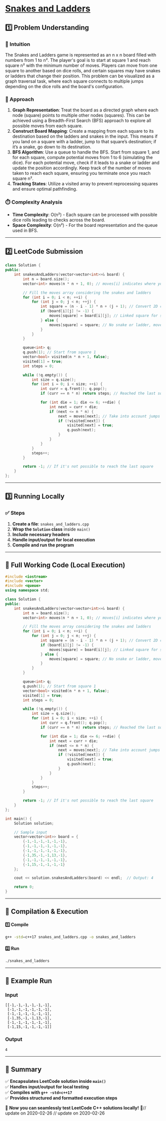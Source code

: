 # **[Snakes and Ladders](https://leetcode.com/problems/snakes-and-ladders/description/)**  

## **1️⃣ Problem Understanding**  
### **📌 Intuition**  
The Snakes and Ladders game is represented as an n x n board filled with numbers from 1 to n². The player's goal is to start at square 1 and reach square n² with the minimum number of moves. Players can move from one square to another based on dice rolls, and certain squares may have snakes or ladders that change their position. This problem can be visualized as a graph traversal task, where each square connects to multiple jumps depending on the dice rolls and the board's configuration.

### **🚀 Approach**  
1. **Graph Representation**: Treat the board as a directed graph where each node (square) points to multiple other nodes (squares). This can be achieved using a Breadth-First Search (BFS) approach to explore all possible moves from each square.
2. **Construct Board Mapping**: Create a mapping from each square to its destination based on the ladders and snakes in the input. This means if you land on a square with a ladder, jump to that square’s destination; if it’s a snake, go down to its destination.
3. **BFS Algorithm**: Use a queue to handle the BFS. Start from square 1, and for each square, compute potential moves from 1 to 6 (simulating the dice). For each potential move, check if it leads to a snake or ladder and update the position accordingly. Keep track of the number of moves taken to reach each square, ensuring you terminate once you reach square n².
4. **Tracking States**: Utilize a visited array to prevent reprocessing squares and ensure optimal pathfinding.

### **⏱️ Complexity Analysis**  
- **Time Complexity**: O(n²) - Each square can be processed with possible dice rolls leading to checks across the board.
- **Space Complexity**: O(n²) - For the board representation and the queue used in BFS.

---  

## **2️⃣ LeetCode Submission**  
```cpp
class Solution {
public:
    int snakesAndLadders(vector<vector<int>>& board) {
        int n = board.size();
        vector<int> moves(n * n + 1, 0); // moves[i] indicates where you go from square i

        // Fill the moves array considering the snakes and ladders
        for (int i = 0; i < n; ++i) {
            for (int j = 0; j < n; ++j) {
                int square = (n - i - 1) * n + (j + 1); // Convert 2D coordinates to 1D
                if (board[i][j] != -1) {
                    moves[square] = board[i][j]; // Linked square for snakes or ladders
                } else {
                    moves[square] = square; // No snake or ladder, moves to itself
                }
            }
        }

        queue<int> q;
        q.push(1); // Start from square 1
        vector<bool> visited(n * n + 1, false);
        visited[1] = true;
        int steps = 0;

        while (!q.empty()) {
            int size = q.size();
            for (int i = 0; i < size; ++i) {
                int curr = q.front(); q.pop();
                if (curr == n * n) return steps; // Reached the last square

                for (int die = 1; die <= 6; ++die) {
                    int next = curr + die;
                    if (next <= n * n) {
                        next = moves[next]; // Take into account jumps from snakes or ladders
                        if (!visited[next]) {
                            visited[next] = true;
                            q.push(next);
                        }
                    }
                }
            }
            steps++;
        }

        return -1; // If it's not possible to reach the last square
    }
};  
```

---  

## **3️⃣ Running Locally**  
### **✅ Steps**  
1. **Create a file**: `snakes_and_ladders.cpp`  
2. **Wrap the `Solution` class** inside `main()`  
3. **Include necessary headers**  
4. **Handle input/output for local execution**  
5. **Compile and run the program**  

---  

## **📝 Full Working Code (Local Execution)**  
```cpp
#include <iostream>
#include <vector>
#include <queue>
using namespace std;

class Solution {
public:
    int snakesAndLadders(vector<vector<int>>& board) {
        int n = board.size();
        vector<int> moves(n * n + 1, 0); // moves[i] indicates where you go from square i

        // Fill the moves array considering the snakes and ladders
        for (int i = 0; i < n; ++i) {
            for (int j = 0; j < n; ++j) {
                int square = (n - i - 1) * n + (j + 1); // Convert 2D coordinates to 1D
                if (board[i][j] != -1) {
                    moves[square] = board[i][j]; // Linked square for snakes or ladders
                } else {
                    moves[square] = square; // No snake or ladder, moves to itself
                }
            }
        }

        queue<int> q;
        q.push(1); // Start from square 1
        vector<bool> visited(n * n + 1, false);
        visited[1] = true;
        int steps = 0;

        while (!q.empty()) {
            int size = q.size();
            for (int i = 0; i < size; ++i) {
                int curr = q.front(); q.pop();
                if (curr == n * n) return steps; // Reached the last square

                for (int die = 1; die <= 6; ++die) {
                    int next = curr + die;
                    if (next <= n * n) {
                        next = moves[next]; // Take into account jumps from snakes or ladders
                        if (!visited[next]) {
                            visited[next] = true;
                            q.push(next);
                        }
                    }
                }
            }
            steps++;
        }

        return -1; // If it's not possible to reach the last square
    }
};

int main() {
    Solution solution;

    // Sample input
    vector<vector<int>> board = {
        {-1,-1,-1,-1,-1,-1},
        {-1,-1,-1,-1,-1,-1},
        {-1,-1,-1,-1,-1,-1},
        {-1,35,-1,-1,13,-1},
        {-1,-1,-1,-1,-1,-1},
        {-1,15,-1,-1,-1,-1}
    };

    cout << solution.snakesAndLadders(board) << endl;  // Output: 4

    return 0;
}
```  

---  

## **🔧 Compilation & Execution**  
#### **1️⃣ Compile**  
```bash
g++ -std=c++17 snakes_and_ladders.cpp -o snakes_and_ladders
```  

#### **2️⃣ Run**  
```bash
./snakes_and_ladders
```  

---  

## **🎯 Example Run**  
### **Input**  
```
[[-1,-1,-1,-1,-1,-1],
 [-1,-1,-1,-1,-1,-1],
 [-1,-1,-1,-1,-1,-1],
 [-1,35,-1,-1,13,-1],
 [-1,-1,-1,-1,-1,-1],
 [-1,15,-1,-1,-1,-1]]
```  
### **Output**  
```
4
```  

---  

## **📌 Summary**  
✅ **Encapsulates LeetCode solution inside `main()`**  
✅ **Handles input/output for local testing**  
✅ **Compiles with `g++ -std=c++17`**  
✅ **Provides structured and formatted execution steps**  

🚀 **Now you can seamlessly test LeetCode C++ solutions locally!** 🚀// update on 2020-02-26
// update on 2020-02-26
